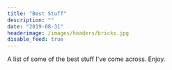```yaml
---
title: "Best Stuff"
description: ""
date: "2019-08-31"
headerimage: /images/headers/bricks.jpg
disable_feed: true
---
```


A list of some of the best stuff I've come across. Enjoy.